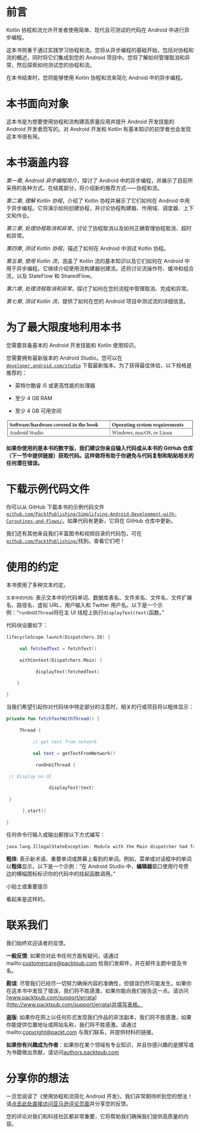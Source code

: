 # 前言

Kotlin 协程和流允许开发者使用简单、现代且可测试的代码在 Android 中进行异步编程。

这本书侧重于通过实践学习协程和流。您将从异步编程的基础开始，包括对协程和流的概述，同时将它们集成到您的 Android 项目中。您将了解如何管理取消和异常，然后探索如何测试您的协程和流。

在本书结束时，您将能够使用 Kotlin 协程和流来简化 Android 中的异步编程。

# 本书面向对象

这本书是为想要使用协程和流构建高质量应用并提升 Android 开发技能的 Android 开发者而写的。对 Android 开发和 Kotlin 有基本知识的初学者也会发现这本书很有用。

# 本书涵盖内容

*第一章*, *Android 异步编程简介*，探讨了 Android 中的异步编程，并展示了目前所采用的各种方式。在结尾部分，将介绍新的推荐方式——协程和流。

*第二章*, *理解 Kotlin 协程*，介绍了 Kotlin 协程并展示了它们如何在 Android 中用于异步编程。它将演示如何创建协程，并讨论协程构建器、作用域、调度器、上下文和作业。

*第三章*, *处理协程取消和异常*，讨论了协程取消以及如何正确管理协程取消、超时和异常。

*第四章*, *测试 Kotlin 协程*，描述了如何在 Android 中测试 Kotlin 协程。

*第五章*, *使用 Kotlin 流*，涵盖了 Kotlin 流的基本知识以及它们如何在 Android 中用于异步编程。它继续介绍使用流构建器创建流。还将讨论流操作符、缓冲和组合流，以及 StateFlow 和 SharedFlow。

*第六章*, *处理流程取消和异常*，探讨了如何在您的流程中管理取消、完成和异常。

*第七章*, *测试 Kotlin 流*，提供了如何在您的 Android 项目中测试流的详细信息。

# 为了最大限度地利用本书

您需要具备基本的 Android 开发技能和 Kotlin 使用知识。

您需要拥有最新版本的 Android Studio。您可以在 [`developer.android.com/studio`](https://developer.android.com/studio) 下载最新版本。为了获得最佳体验，以下规格是推荐的：

+   英特尔酷睿 i5 或更高性能的处理器

+   至少 4 GB RAM

+   至少 4 GB 可用空间

![前言表格](img/Preface_Table.jpg)

**如果你使用的是本书的数字版，我们建议你亲自输入代码或从本书的 GitHub 仓库（下一节中提供链接）获取代码。这样做将有助于你避免与代码复制和粘贴相关的任何潜在错误。**

# 下载示例代码文件

你可以从 GitHub 下载本书的示例代码文件[`github.com/PacktPublishing/Simplifying-Android-Development-with-Coroutines-and-Flows/`](https://github.com/PacktPublishing/Simplifying-Android-Development-with-Coroutines-and-Flows/)。如果代码有更新，它将在 GitHub 仓库中更新。

我们还有其他来自我们丰富图书和视频目录的代码包，可在[`github.com/PacktPublishing/`](https://github.com/PacktPublishing/)找到。查看它们吧！

# 使用的约定

本书使用了多种文本约定。

`文本中的代码`: 表示文本中的代码单词、数据库表名、文件夹名、文件名、文件扩展名、路径名、虚拟 URL、用户输入和 Twitter 用户名。以下是一个示例：“`runOnUIThread`将在主 UI 线程上执行`displayText(text)`函数。”

代码块设置如下：

```kt
lifecycleScope.launch(Dispatchers.IO) {
```

```kt
     val fetchedText = fetchText()
```

```kt
     withContext(Dispatchers.Main) {
```

```kt
           displayText(fetchedText)
```

```kt
    }
```

```kt
}
```

当我们希望引起你对代码块中特定部分的注意时，相关的行或项目将以粗体显示：

```kt
private fun fetchTextWithThread() {
```

```kt
     Thread {
```

```kt
          // get text from network
```

```kt
          val text = getTextFromNetwork()
```

```kt
           runOnUiThread {
```

```kt
 // Display on UI
```

```kt
                displayText(text)
```

```kt
 }
```

```kt
      }.start()
```

```kt
}
```

任何命令行输入或输出都按以下方式编写：

```kt
java.lang.IllegalStateException: Module with the Main dispatcher had failed to initialize. For tests Dispatchers.setMain from kotlinx-coroutines-test module can be used
```

**粗体**: 表示新术语、重要单词或屏幕上看到的单词。例如，菜单或对话框中的单词以**粗体**显示。以下是一个示例：“在 Android Studio 中，**编辑器**窗口使用行号旁边的横幅图标标识你的代码中的挂起函数调用。”

小贴士或重要提示

看起来是这样的。

# 联系我们

我们始终欢迎读者的反馈。

**一般反馈**: 如果你对此书任何方面有疑问，请通过 mailto:customercare@packtpub.com 给我们发邮件，并在邮件主题中提及书名。

**勘误**: 尽管我们已经尽一切努力确保内容的准确性，但错误仍然可能发生。如果你在这本书中发现了错误，我们将不胜感激，如果你能向我们报告这一点。请访问[www.packtpub.com/support/errata](http://www.packtpub.com/support/errata)并填写表格。

**盗版**: 如果你在网上以任何形式发现我们作品的非法副本，我们将不胜感激，如果你能提供位置地址或网站名称，我们将不胜感激。请通过 mailto:copyright@packt.com 与我们联系，并提供材料的链接。

**如果你有兴趣成为作者**：如果你在某个领域有专业知识，并且你感兴趣的是撰写或为书籍做出贡献，请访问[authors.packtpub.com](http://authors.packtpub.com)

# 分享你的想法

一旦您阅读了《使用协程和流简化 Android 开发》，我们非常期待听到您的想法！请[点击此处直接访问亚马逊评论页面](https://packt.link/r/1801816247)并分享您的反馈。

您的评论对我们和科技社区都非常重要，它将帮助我们确保我们提供高质量的内容。

